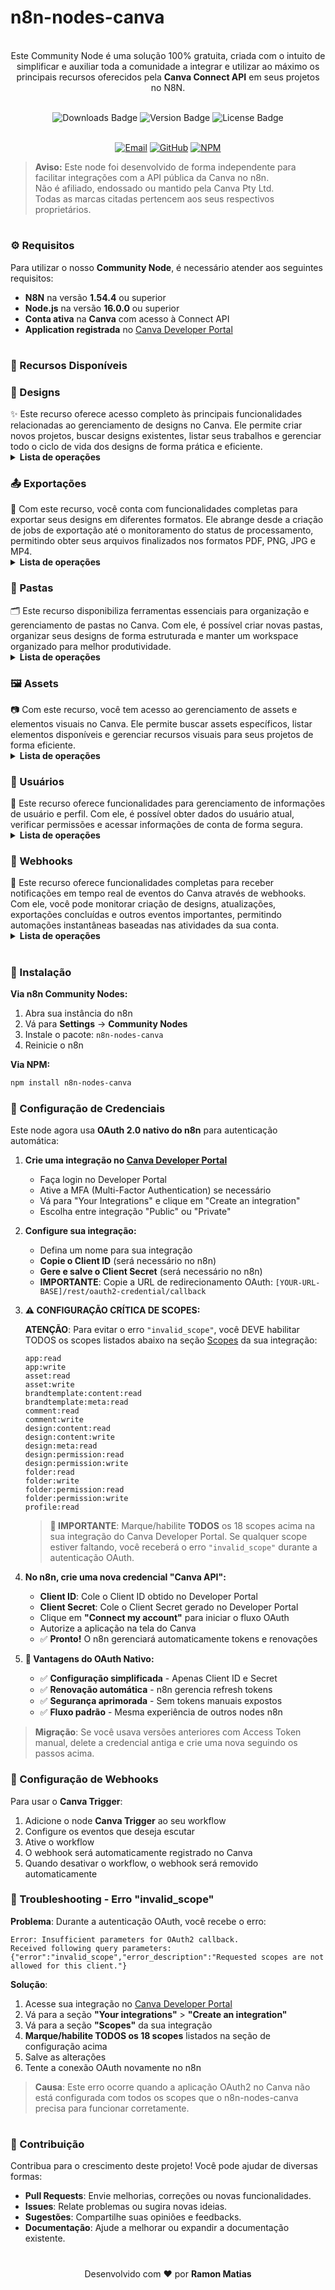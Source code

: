 # n8n-nodes-canva

<p align="center"><br>
Este Community Node é uma solução 100% gratuita, criada com o intuito de simplificar e auxiliar toda a comunidade a integrar e utilizar ao máximo os principais recursos oferecidos pela <b>Canva Connect API</b> em seus projetos no N8N.
</p>
<br>
	
<div align="center">
  <img src="https://img.shields.io/badge/dynamic/json?url=https%3A%2F%2Fapi.npmjs.org%2Fdownloads%2Fpoint%2Flast-year%2Fn8n-nodes-canva&query=downloads&style=for-the-badge&label=Total%20de%20Downloads&labelColor=%230d1117&color=%23359514&cacheSeconds=30&link=https%3A%2F%2Fwww.npmjs.com%2Fpackage%2Fn8n-nodes-agendor" alt="Downloads Badge">
  <img src="https://img.shields.io/npm/v/n8n-nodes-canva?style=for-the-badge&label=Versão&labelColor=%230d1117&color=%23007ACC" alt="Version Badge">
  <img src="https://img.shields.io/npm/l/n8n-nodes-canva?style=for-the-badge&label=Licença&labelColor=%230d1117&color=%23FFA500" alt="License Badge">
</div>
<br>

<p align="center">
  <a href="mailto:contato@lumiaria.com.br"><img src="https://img.shields.io/badge/Email-Suporte-red?style=for-the-badge&logo=gmail&logoColor=white" alt="Email"></a>     
  <a href="https://github.com/ramonmatias19/n8n-nodes-canva"><img src="https://img.shields.io/badge/GitHub-Repositório-black?style=for-the-badge&logo=github&logoColor=white" alt="GitHub"></a>     
  <a href="https://www.npmjs.com/package/n8n-nodes-canva"><img src="https://img.shields.io/badge/NPM-Package-red?style=for-the-badge&logo=npm&logoColor=white" alt="NPM"></a>
</p>

> **Aviso:** Este node foi desenvolvido de forma independente para facilitar integrações com a API pública da Canva no n8n.  
> Não é afiliado, endossado ou mantido pela Canva Pty Ltd.  
> Todas as marcas citadas pertencem aos seus respectivos proprietários.

<h1></h1>

<h3>⚙️ Requisitos</h3>

Para utilizar o nosso **Community Node**, é necessário atender aos seguintes requisitos:  
- **N8N** na versão **1.54.4** ou superior  
- **Node.js** na versão **16.0.0** ou superior  
- **Conta ativa** na **Canva** com acesso à Connect API  
- **Application registrada** no [Canva Developer Portal](https://www.canva.dev/)

<h1></h1>

<h3>📌 Recursos Disponíveis</h3>

<h3>🎨 Designs</h3>
✨ Este recurso oferece acesso completo às principais funcionalidades relacionadas ao gerenciamento de designs no Canva. Ele permite criar novos projetos, buscar designs existentes, listar seus trabalhos e gerenciar todo o ciclo de vida dos designs de forma prática e eficiente.
<br>
<details>
  <summary><b>Lista de operações</b></summary>
	<details>
  	<summary>   ✅ <b> Criar Design</b></summary>
	</details>
	<details>
  	<summary>   ✅ <b> Buscar Design</b></summary>
	</details>
	<details>
  	<summary>   ✅ <b> Listar Designs</b></summary>
	</details>
	<details>
  	<summary>   ✅ <b> Tipos Suportados</b></summary>
	</details>
</details>

<h3>📤 Exportações</h3>
🔄 Com este recurso, você conta com funcionalidades completas para exportar seus designs em diferentes formatos. Ele abrange desde a criação de jobs de exportação até o monitoramento do status de processamento, permitindo obter seus arquivos finalizados nos formatos PDF, PNG, JPG e MP4.
<br>
<details>
  <summary><b>Lista de operações</b></summary>
	<details>
  	<summary>   ✅ <b> Criar Job de Exportação</b></summary>
	</details>
	<details>
  	<summary>   ✅ <b> Verificar Status da Exportação</b></summary>
	</details>
	<details>
  	<summary>   ✅ <b> Formatos PDF</b></summary>
	</details>
	<details>
  	<summary>   ✅ <b> Formatos PNG/JPG</b></summary>
	</details>
	<details>
  	<summary>   ✅ <b> Formatos MP4</b></summary>
	</details>
</details>

<h3>📁 Pastas</h3>
🗂️ Este recurso disponibiliza ferramentas essenciais para organização e gerenciamento de pastas no Canva. Com ele, é possível criar novas pastas, organizar seus designs de forma estruturada e manter um workspace organizado para melhor produtividade.
<br>
<details>
  <summary><b>Lista de operações</b></summary>
	<details>
  	<summary>   ✅ <b> Criar Pasta</b></summary>
	</details>
	<details>
  	<summary>   ✅ <b> Listar Pastas</b></summary>
	</details>
	<details>
  	<summary>   ✅ <b> Organizar Conteúdo</b></summary>
	</details>
</details>

<h3>🖼️ Assets</h3>
📷 Com este recurso, você tem acesso ao gerenciamento de assets e elementos visuais no Canva. Ele permite buscar assets específicos, listar elementos disponíveis e gerenciar recursos visuais para seus projetos de forma eficiente.
<br>
<details>
  <summary><b>Lista de operações</b></summary>
	<details>
  	<summary>   ✅ <b> Buscar Asset</b></summary>
	</details>
	<details>
  	<summary>   ✅ <b> Listar Assets</b></summary>
	</details>
	<details>
  	<summary>   ✅ <b> Gerenciar Recursos</b></summary>
	</details>
</details>

<h3>👤 Usuários</h3>
🔐 Este recurso oferece funcionalidades para gerenciamento de informações de usuário e perfil. Com ele, é possível obter dados do usuário atual, verificar permissões e acessar informações de conta de forma segura.
<br>
<details>
  <summary><b>Lista de operações</b></summary>
	<details>
  	<summary>   ✅ <b> Obter Perfil</b></summary>
	</details>
	<details>
  	<summary>   ✅ <b> Verificar Permissões</b></summary>
	</details>
	<details>
  	<summary>   ✅ <b> Informações da Conta</b></summary>
	</details>
</details>

<h3>🔔 Webhooks</h3>
📡 Este recurso oferece funcionalidades completas para receber notificações em tempo real de eventos do Canva através de webhooks. Com ele, você pode monitorar criação de designs, atualizações, exportações concluídas e outros eventos importantes, permitindo automações instantâneas baseadas nas atividades da sua conta.
<br>
<details>
  <summary><b>Lista de operações</b></summary>
	<details>
  	<summary>   ✅ <b> Design Criado</b></summary>
	</details>
	<details>
  	<summary>   ✅ <b> Design Atualizado</b></summary>
	</details>
	<details>
  	<summary>   ✅ <b> Exportação Concluída</b></summary>
	</details>
	<details>
  	<summary>   ✅ <b> Asset Eventos</b></summary>
	</details>
	<details>
  	<summary>   ✅ <b> Pasta Eventos</b></summary>
	</details>
	<details>
  	<summary>   ✅ <b> Comentário Eventos</b></summary>
	</details>
	<details>
  	<summary>   ✅ <b> Filtros Personalizados</b></summary>
	</details>
</details>

<h1></h1>

<h3>🚀 Instalação</h3>

**Via n8n Community Nodes:**
1. Abra sua instância do n8n
2. Vá para **Settings** → **Community Nodes**
3. Instale o pacote: `n8n-nodes-canva`
4. Reinicie o n8n

**Via NPM:**
```bash
npm install n8n-nodes-canva
```

### 🔑 Configuração de Credenciais

Este node agora usa **OAuth 2.0 nativo do n8n** para autenticação automática:

1. **Crie uma integração no [Canva Developer Portal](https://www.canva.com/developers/)**
   - Faça login no Developer Portal
   - Ative a MFA (Multi-Factor Authentication) se necessário
   - Vá para "Your Integrations" e clique em "Create an integration"
   - Escolha entre integração "Public" ou "Private"

2. **Configure sua integração:**
   - Defina um nome para sua integração
   - **Copie o Client ID** (será necessário no n8n)
   - **Gere e salve o Client Secret** (será necessário no n8n)
   - **IMPORTANTE**: Copie a URL de redirecionamento OAuth: `[YOUR-URL-BASE]/rest/oauth2-credential/callback`

3. **⚠️ CONFIGURAÇÃO CRÍTICA DE SCOPES:**
   
   **ATENÇÃO**: Para evitar o erro `"invalid_scope"`, você DEVE habilitar TODOS os scopes listados abaixo na seção [Scopes](https://www.canva.com/developers/integrations/connect-api/) da sua integração:
   
   ```
   app:read
   app:write
   asset:read
   asset:write
   brandtemplate:content:read
   brandtemplate:meta:read
   comment:read
   comment:write
   design:content:read
   design:content:write
   design:meta:read
   design:permission:read
   design:permission:write
   folder:read
   folder:write
   folder:permission:read
   folder:permission:write
   profile:read
   ```
   
   > **🚨 IMPORTANTE**: Marque/habilite **TODOS** os 18 scopes acima na sua integração do Canva Developer Portal. Se qualquer scope estiver faltando, você receberá o erro `"invalid_scope"` durante a autenticação OAuth.

4. **No n8n, crie uma nova credencial "Canva API":**
   - **Client ID**: Cole o Client ID obtido no Developer Portal
   - **Client Secret**: Cole o Client Secret gerado no Developer Portal
   - Clique em **"Connect my account"** para iniciar o fluxo OAuth
   - Autorize a aplicação na tela do Canva
   - ✅ **Pronto!** O n8n gerenciará automaticamente tokens e renovações

5. **🎯 Vantagens do OAuth Nativo:**
   - ✅ **Configuração simplificada** - Apenas Client ID e Secret
   - ✅ **Renovação automática** - n8n gerencia refresh tokens
   - ✅ **Segurança aprimorada** - Sem tokens manuais expostos
   - ✅ **Fluxo padrão** - Mesma experiência de outros nodes n8n

> **Migração**: Se você usava versões anteriores com Access Token manual, delete a credencial antiga e crie uma nova seguindo os passos acima.

### 📡 Configuração de Webhooks

Para usar o **Canva Trigger**:

1. Adicione o node **Canva Trigger** ao seu workflow
2. Configure os eventos que deseja escutar
3. Ative o workflow
4. O webhook será automaticamente registrado no Canva
5. Quando desativar o workflow, o webhook será removido automaticamente

### 🚨 Troubleshooting - Erro "invalid_scope"

**Problema**: Durante a autenticação OAuth, você recebe o erro:
```
Error: Insufficient parameters for OAuth2 callback.
Received following query parameters: {"error":"invalid_scope","error_description":"Requested scopes are not allowed for this client."}
```

**Solução**: 
1. Acesse sua integração no [Canva Developer Portal](https://www.canva.com/developers/apps)
2. Vá para a seção **"Your integrations"** > **"Create an integration"**
3. Vá para a seção **"Scopes"** da sua integração
4. **Marque/habilite TODOS os 18 scopes** listados na seção de configuração acima
5. Salve as alterações
6. Tente a conexão OAuth novamente no n8n

> **Causa**: Este erro ocorre quando a aplicação OAuth2 no Canva não está configurada com todos os scopes que o n8n-nodes-canva precisa para funcionar corretamente.

<h1></h1>

<h3>🤝 Contribuição</h3>

Contribua para o crescimento deste projeto! Você pode ajudar de diversas formas:  
- **Pull Requests**: Envie melhorias, correções ou novas funcionalidades.  
- **Issues**: Relate problemas ou sugira novas ideias.  
- **Sugestões**: Compartilhe suas opiniões e feedbacks.  
- **Documentação**: Ajude a melhorar ou expandir a documentação existente.  

<h1></h1>

<p align="center">
Desenvolvido com ❤️ por <b>Ramon Matias</b>
</p> 